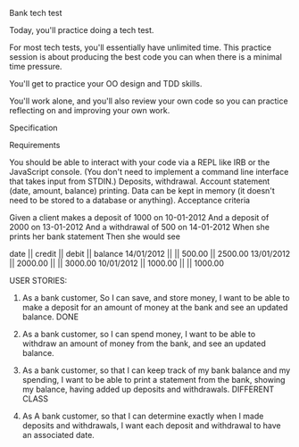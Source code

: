 Bank tech test

Today, you'll practice doing a tech test.

For most tech tests, you'll essentially have unlimited time. This practice session is about producing the best code you can when there is a minimal time pressure.

You'll get to practice your OO design and TDD skills.

You'll work alone, and you'll also review your own code so you can practice reflecting on and improving your own work.

Specification

Requirements

You should be able to interact with your code via a REPL like IRB or the JavaScript console. (You don't need to implement a command line interface that takes input from STDIN.)
Deposits, withdrawal.
Account statement (date, amount, balance) printing.
Data can be kept in memory (it doesn't need to be stored to a database or anything).
Acceptance criteria

Given a client makes a deposit of 1000 on 10-01-2012
And a deposit of 2000 on 13-01-2012
And a withdrawal of 500 on 14-01-2012
When she prints her bank statement
Then she would see

date || credit || debit || balance
14/01/2012 || || 500.00 || 2500.00
13/01/2012 || 2000.00 || || 3000.00
10/01/2012 || 1000.00 || || 1000.00



USER STORIES:

1) As a bank customer, So I can save, and store money, I want to be able to make a deposit for an amount of money at the bank and see an updated balance.
DONE

2) As a bank customer, so I can spend money, I want to be able to withdraw an amount of money from the bank, and see an updated balance.


3) As a bank customer, so that I can keep track of my bank balance and my spending, I want to be able to print a statement from the bank, showing my balance, having added up deposits and withdrawals.
DIFFERENT CLASS

4) As A bank customer, so that I can determine exactly when I made deposits and withdrawals, I want each deposit and withdrawal to have an associated date.
